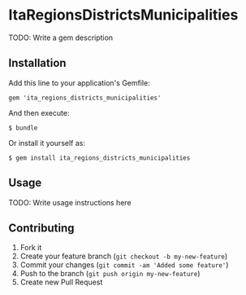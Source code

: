 # ItaRegionsDistrictsMunicipalities

TODO: Write a gem description

## Installation

Add this line to your application's Gemfile:

    gem 'ita_regions_districts_municipalities'

And then execute:

    $ bundle

Or install it yourself as:

    $ gem install ita_regions_districts_municipalities

## Usage

TODO: Write usage instructions here

## Contributing

1. Fork it
2. Create your feature branch (`git checkout -b my-new-feature`)
3. Commit your changes (`git commit -am 'Added some feature'`)
4. Push to the branch (`git push origin my-new-feature`)
5. Create new Pull Request
